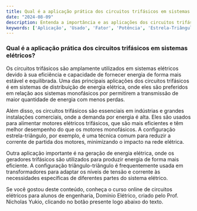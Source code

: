 ```yaml
---
title: Qual é a aplicação prática dos circuitos trifásicos em sistemas elétricos?
date: "2024-08-09"
description: Entenda a importância e as aplicações dos circuitos trifásicos em sistemas elétricos.
keywords: ['Aplicação', 'Usado', 'Fator', 'Potência', 'Estrela-Triângulo', 'Monofásico', 'Triângulo-Triângulo']
---
```


### Qual é a aplicação prática dos circuitos trifásicos em sistemas elétricos?

Os circuitos trifásicos são amplamente utilizados em sistemas elétricos devido à sua eficiência e capacidade de fornecer energia de forma mais estável e equilibrada. Uma das principais aplicações dos circuitos trifásicos é em sistemas de distribuição de energia elétrica, onde eles são preferidos em relação aos sistemas monofásicos por permitirem a transmissão de maior quantidade de energia com menos perdas.

Além disso, os circuitos trifásicos são essenciais em indústrias e grandes instalações comerciais, onde a demanda por energia é alta. Eles são usados para alimentar motores elétricos trifásicos, que são mais eficientes e têm melhor desempenho do que os motores monofásicos. A configuração estrela-triângulo, por exemplo, é uma técnica comum para reduzir a corrente de partida dos motores, minimizando o impacto na rede elétrica.

Outra aplicação importante é na geração de energia elétrica, onde os geradores trifásicos são utilizados para produzir energia de forma mais eficiente. A configuração triângulo-triângulo é frequentemente usada em transformadores para adaptar os níveis de tensão e corrente às necessidades específicas de diferentes partes do sistema elétrico.

Se você gostou deste conteúdo, conheça o curso online de circuitos elétricos para alunos de engenharia, Domínio Elétrico, criado pelo Prof. Nicholas Yukio, clicando no botão presente logo abaixo do texto.